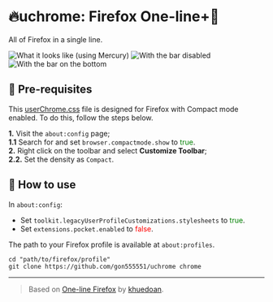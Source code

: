 # 🔥uchrome: Firefox One-line+🦊

All of Firefox in a single line.

![What it looks like (using Mercury)](https://i.postimg.cc/jSRnLDVz/image.png)
![With the bar disabled](https://i.postimg.cc/G3DDJtvT/image.png)
![With the bar on the bottom](https://i.postimg.cc/TPCs0G5B/image.png)

## 🎒 Pre-requisites

This [userChrome.css](https://github.com/gon555551/uchrome/blob/master/userChrome.css) file is designed for Firefox with Compact mode enabled. To do this, follow the steps below.

**1.** Visit the `about:config` page;  
**1.1** Search for and set `browser.compactmode.show` to <font color=green>true</font>.  
**2.** Right click on the toolbar and select **Customize Toolbar**;  
**2.2.** Set the density as `Compact`.


## 🔧 How to use

In ``about:config``:  
- Set ``toolkit.legacyUserProfileCustomizations.stylesheets`` to <font color=green>true</font>.
- Set ``extensions.pocket.enabled`` to <font color=red>false</font>.

The path to your Firefox profile is available at `about:profiles`.

```
cd "path/to/firefox/profile"
git clone https://github.com/gon555551/uchrome chrome
```


***
> Based on [One-line Firefox](https://github.com/khuedoan/one-line-firefox) by [khuedoan](https://github.com/khuedoan).